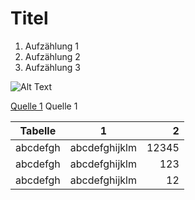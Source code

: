 # Titel

1. Aufzählung 1
2. Aufzählung 2
3. Aufzählung 3

![Alt Text](https://scatter.co.in/wp-content/uploads/2019/08/shutterstock_1311774404.jpg)

[Quelle 1](https://www.tagesanzeiger.ch/) Quelle 1

| Tabelle       | 1          	| 2	|
| ------------- |:-------------:| -----:|
| abcdefgh      | abcdefghijklm | 12345 |
| abcdefgh      | abcdefghijklm |   123 |
| abcdefgh	| abcdefghijklm |    12 |

